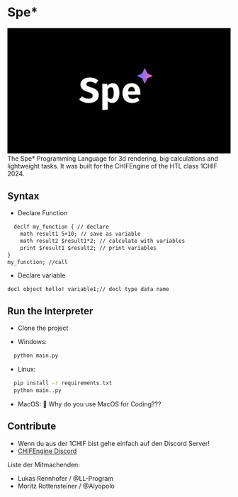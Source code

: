 
# Spe*
![Logo](Spe.png)
The Spe* Programming Language for 3d rendering, big calculations and lightweight tasks. It was built for the CHIFEngine of the HTL class 1CHIF 2024.
## Syntax
 - Declare Function
```
  declf my_function { // declare
    math result1 5+10; // save as variable
    math result2 $result1*2; // calculate with variables
    print $result1 $result2; // print variables
}
my_function; //call
```
 - Declare variable
```
decl object hello! variable1;// decl type data name
```
## Run the Interpreter

 - Clone the project

- Windows:
```bash
  python main.py
```

- Linux:

```bash
  pip install -r requirements.txt
  python main..py
```
 - MacOS: 🤷 Why do you use MacOS for Coding???

## Contribute
 - Wenn du aus der 1CHIF bist gehe einfach auf den Discord Server!
 - [CHIFEngine Discord](https://discord.gg/KfNVQbYK)

Liste der Mitmachenden:

 - Lukas Rennhofer / @LL-Program
 - Moritz Rottensteiner / 
@Alyopolo

